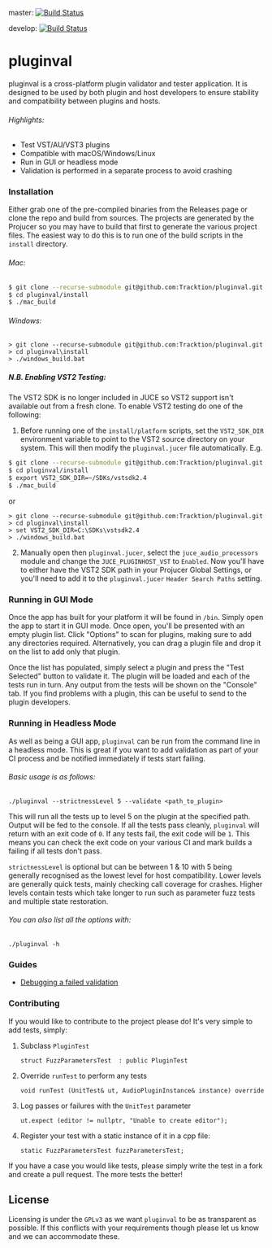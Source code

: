 master: [![Build Status](https://travis-ci.org/Tracktion/pluginval.svg?branch=master)](https://travis-ci.org/Tracktion/pluginval)

develop: [![Build Status](https://travis-ci.org/Tracktion/pluginval.svg?branch=develop)](https://travis-ci.org/Tracktion/pluginval)

# pluginval

pluginval is a cross-platform plugin validator and tester application. It is designed to be used by both plugin and host developers to ensure stability and compatibility between plugins and hosts.

###### Highlights:
  - Test VST/AU/VST3 plugins
  - Compatible with macOS/Windows/Linux
  - Run in GUI or headless mode
  - Validation is performed in a separate process to avoid crashing


### Installation

Either grab one of the pre-compiled binaries from the Releases page or clone the repo and build from sources.
The projects are generated by the Projucer so you may have to build that first to generate the various project files. The easiest way to do this is to run one of the build scripts in the `install` directory.
###### _Mac:_
```sh
$ git clone --recurse-submodule git@github.com:Tracktion/pluginval.git
$ cd pluginval/install
$ ./mac_build
```
###### _Windows:_
```shell
> git clone --recurse-submodule git@github.com:Tracktion/pluginval.git
> cd pluginval\install
> ./windows_build.bat
```


##### N.B. Enabling VST2 Testing:
The VST2 SDK is no longer included in JUCE so VST2 support isn't available out from a fresh clone. To enable VST2 testing do one of the following:
1. Before running one of the `install/platform` scripts, set the `VST2_SDK_DIR` environment variable to point to the VST2 source directory on your system. This will then modify the `pluginval.jucer` file automatically. E.g.
```sh
$ git clone --recurse-submodule git@github.com:Tracktion/pluginval.git
$ cd pluginval/install
$ export VST2_SDK_DIR=~/SDKs/vstsdk2.4
$ ./mac_build
```
or
```shell
> git clone --recurse-submodule git@github.com:Tracktion/pluginval.git
> cd pluginval\install
> set VST2_SDK_DIR=C:\SDKs\vstsdk2.4
> ./windows_build.bat
```

2. Manually open then `pluginval.jucer`, select the `juce_audio_processors` module and change the `JUCE_PLUGINHOST_VST` to `Enabled`.
Now you'll have to either have the VST2 SDK path in your Projucer Global Settings, or you'll need to add it to the `pluginval.jucer` `Header Search Paths` setting.


### Running in GUI Mode
Once the app has built for your platform it will be found in `/bin`. Simply open the app to start it in GUI mode. Once open, you'll be presented with an empty plugin list. Click "Options" to scan for plugins, making sure to add any directories required.
Alternatively, you can drag a plugin file and drop it on the list to add only that plugin.

Once the list has populated, simply select a plugin and press the "Test Selected" button to validate it. The plugin will be loaded and each of the tests run in turn. Any output from the tests will be shown on the "Console" tab.
If you find problems with a plugin, this can be useful to send to the plugin developers.

### Running in Headless Mode
As well as being a GUI app, `pluginval` can be run from the command line in a headless mode.
This is great if you want to add validation as part of your CI process and be notified immediately if tests start failing.

###### Basic usage is as follows:
```
./pluginval --strictnessLevel 5 --validate <path_to_plugin>
```
This will run all the tests up to level 5 on the plugin at the specified path.
Output will be fed to the console.
If all the tests pass cleanly, `pluginval` will return with an exit code of `0`. If any tests fail, the exit code will be `1`.
This means you can check the exit code on your various CI and mark builds a failing if all tests don't pass.

`strictnessLevel` is optional but can be between 1 & 10 with 5 being generally recognised as the lowest level for host compatibility. Lower levels are generally quick tests, mainly checking call coverage for crashes. Higher levels contain tests which take longer to run such as parameter fuzz tests and multiple state restoration.

###### You can also list all the options with:
```
./pluginval -h
```

### Guides
 - [Debugging a failed validation](<docs/Debugging a failed validation.md>)

### Contributing
If you would like to contribute to the project please do! It's very simple to add tests, simply:
1) Subclass `PluginTest`
    ```
    struct FuzzParametersTest  : public PluginTest
    ```
2) Override `runTest` to perform any tests
    ```
    void runTest (UnitTest& ut, AudioPluginInstance& instance) override
    ```
3) Log passes or failures with the `UnitTest` parameter
    ```
    ut.expect (editor != nullptr, "Unable to create editor");
    ```
4) Register your test with a static instance of it in a cpp file:
   ```
   static FuzzParametersTest fuzzParametersTest;
   ```

If you have a case you would like tests, please simply write the test in a fork and create a pull request. The more tests the better!

License
----

Licensing is under the `GPLv3` as we want `pluginval` to be as transparent as possible. If this conflicts with your requirements though please let us know and we can accommodate these.
